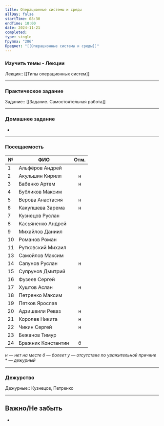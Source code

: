 ```yaml
---
title: Операционные системы и среды
allDay: false
startTime: 08:30
endTime: 10:00
date: 2024-11-21
completed: 
type: single
Группа: "206"
Предмет: "[[Операционные системы и среды]]"
---
```

### Изучить темы - Лекции

Лекция:: [[Типы операционных систем]]

---
### Практическое задание

Задание:: [[Задание. Самостоятельная работа]]

---
### Домашнее задание

- 

---
### Посещаемость

| №   | ФИО                | Отм. |
| --- | ------------------ | :--: |
| 1   | Альфёров Андрей    |      |
| 2   | Акульшин Кирилл    |  н   |
| 3   | Бабенко Артем      |  н   |
| 4   | Бубликов Максим    |      |
| 5   | Верова Анастасия   |  н   |
| 6   | Какупшева Зарема   |  н   |
| 7   | Кузнецов Руслан    |      |
| 8   | Касьяненко Андрей  |      |
| 9   | Михайлов Даниил    |      |
| 10  | Романов Роман      |      |
| 11  | Рутковский Михаил  |      |
| 13  | Самойлов Максим    |      |
| 14  | Сапунов Руслан     |  н   |
| 15  | Супрунов Дмитрий   |      |
| 16  | Фузеев Сергей      |      |
| 17  | Хуштов Аслан       |  н   |
| 18  | Петренко Максим    |      |
| 19  | Пятков Ярослав     |      |
| 20  | Адзишвили Реваз    |  н   |
| 21  | Королев Никита     |  н   |
| 22  | Чикин Сергей       |  н   |
| 23  | Бежанов Тимур      |      |
| 24  | Бражник Константин |  б   |
*н — нет на месте
б — болеет
у — отсутствие по уважительной причине*
\* — *дежурный*

---
### Дежурство

Дежурные:: Кузнецов, Петренко

---
## Важно/Не забыть

- 